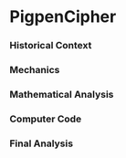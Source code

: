 # PigpenCipher

### Historical Context

### Mechanics

### Mathematical Analysis

### Computer Code

### Final Analysis
